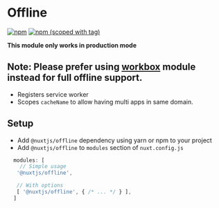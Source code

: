 # Offline
[![npm](https://img.shields.io/npm/dt/@nuxtjs/offline.svg?style=flat-square)](https://npmjs.com/package/@nuxtjs/offline)
[![npm (scoped with tag)](https://img.shields.io/npm/v/@nuxtjs/offline/latest.svg?style=flat-square)](https://npmjs.com/package/@nuxtjs/offline)

**This module only works in production mode**

## Note: Please prefer using [workbox](../workbox) module instead for full offline support.

- Registers service worker
- Scopes `cacheName` to allow having multi apps in same domain.

## Setup
- Add `@nuxtjs/offline` dependency using yarn or npm to your project
- Add `@nuxtjs/offline` to `modules` section of `nuxt.config.js`
```js
  modules: [
    // Simple usage
   '@nuxtjs/offline',

   // With options
   [ '@nuxtjs/offline', { /* ... */ } ],
  ]
````

